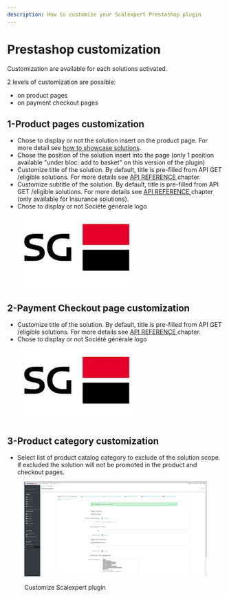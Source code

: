 ```yaml
---
description: How to customize your Scalexpert Prestashop plugin
---
```


# Prestashop customization

Customization are available for each solutions activated.&#x20;

2 levels of customization are possible:

* on product pages
* on payment checkout pages&#x20;

## 1-Product pages customization

* Chose to display or not the solution insert on the product page. For more detail see [how to showcase solutions](../../../../use-cases/showcasing-solutions.md).&#x20;
* Chose the position of the solution insert into the page (only 1 position available "under bloc: add to basket" on this version of the plugin)
* Customize title of the solution. By default, title is pre-filled from API GET /eligible solutions. For more details see [API REFERENCE ](broken-reference)chapter.
* Customize subtitle of the solution. By default, title is pre-filled from API GET /eligible solutions. For more details see [API REFERENCE ](broken-reference)chapter (only available for Insurance solutions).
* Chose to display or not Société générale logo <img src="../../../../.gitbook/assets/images.jpeg" alt="" data-size="line">

## 2-Payment Checkout page customization

* Customize title of the solution. By default, title is pre-filled from API GET /eligible solutions. For more details see [API REFERENCE ](broken-reference)chapter.
* Chose to display or not Société générale logo <img src="../../../../.gitbook/assets/images.jpeg" alt="" data-size="line">

## 3-Product category customization

* Select list of product catalog category to exclude of the solution scope. if excluded the solution will not be promoted in the product and checkout pages.&#x20;

<figure><img src="../../../../.gitbook/assets/Capture d’écran du 2023-10-21 18-57-42.png" alt=""><figcaption><p>Customize Scalexpert plugin</p></figcaption></figure>
